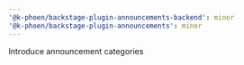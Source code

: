 ```yaml
---
'@k-phoen/backstage-plugin-announcements-backend': minor
'@k-phoen/backstage-plugin-announcements': minor
---
```


Introduce announcement categories
